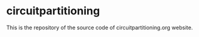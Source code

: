 # circuitpartitioning
This is the repository of the source code of circuitpartitioning.org website.
